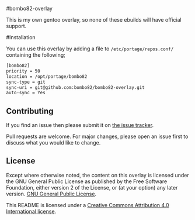 #bombo82-overlay

This is my own gentoo overlay, so none of these ebuilds will have official support.

#Installation

You can use this overlay by adding a file to `/etc/portage/repos.conf/` containing the following;
```bash
[bombo82]
priority = 50
location = /opt/portage/bombo82
sync-type = git
sync-uri = git@github.com:bombo82/bombo82-overlay.git
auto-sync = Yes
```

## Contributing
If you find an issue then please submit it on [the issue tracker](https://github.com/bombo82/bombo82-overlay/issues).

Pull requests are welcome. For major changes, please open an issue first to discuss what you would like to change.

## License
Except where otherwise noted, the content on this overlay is licensed under the GNU General Public License as published by
the Free Software Foundation, either version 2 of the License, or (at your option) any later version.
[GNU General Public License](https://www.gnu.org/licenses).

This README is licensed under a [Creative Commons Attribution 4.0 International license](https://creativecommons.org/licenses/by/4.0/).

